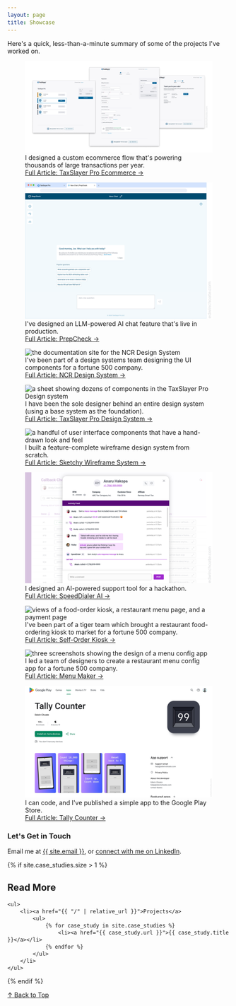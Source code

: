 ```yaml
---
layout: page
title: Showcase
---
```


Here's a quick, less-than-a-minute summary of some of the projects I've worked on.

<figure>
    <img alt="two screenshots from an ecommerce interface, one showing a shopping page, and the other showing an order page" src="/assets/img/taxslayer-pro-ecommerce/finished-design-min.png">
    <figcaption>I designed a custom ecommerce flow that's powering thousands of large transactions per year. 
    <br><a href="/articles/taxslayer-pro-ecommerce/">Full Article: TaxSlayer Pro Ecommerce &rarr;</a></figcaption>
</figure>

<figure>
    <img alt="the start page in an AI chat thread where the AI is asking how it can help" src="/assets/img/prepcheck/fresh-chat.png">
    <figcaption>I've designed an LLM-powered AI chat feature that's live in production. <br><a href="/articles/prepcheck/">Full Article: PrepCheck &rarr;</a></figcaption>
</figure>

<figure>
    <img alt="the documentation site for the NCR Design System" src="/assets/img/ncr-design-system/ncr-ds-site-specs.png">
    <figcaption>I've been part of a design systems team designing the UI components for a fortune 500 company. <br><a href="/articles/ncr-design-system/">Full Article: NCR Design System &rarr;</a></figcaption>
</figure>

<figure>
    <img alt="a sheet showing dozens of components in the TaxSlayer Pro Design system" src="/assets/img/taxslayer-pro-design-system/component-overview.jpg">
    <figcaption>I have been the sole designer behind an entire design system (using a base system as the foundation). <br><a href="/articles/taxslayer-pro-design-system/">Full Article: TaxSlayer Pro Design System &rarr;</a></figcaption>
</figure>

<figure>
    <img alt="a handful of user interface components that have a hand-drawn look and feel" src="/assets/img/sketchy-wireframe-system/components.png">
    <figcaption>I built a feature-complete wireframe design system from scratch. <br><a href="/articles/sketchy-wireframe-system/">Full Article: Sketchy Wireframe System &rarr;</a></figcaption>
</figure>

<figure>
    <img alt="a page showing activity for one specific customer, with automated interactions mixed in" src="/assets/img/speeddialer-ai/customer-activity-history.png">
    <figcaption>I designed an AI-powered support tool for a hackathon. <br><a href="/articles/speeddialer-ai/">Full Article: SpeedDialer AI &rarr;</a></figcaption>
</figure>

<figure>
    <img alt="views of a food-order kiosk, a restaurant menu page, and a payment page" src="/assets/img/self-order-kiosk/cso2-final-UI.png">
    <figcaption>I've been part of a tiger team which brought a restaurant food-ordering kiosk to market for a fortune 500 company. <br><a href="/articles/self-order-kiosk/">Full Article: Self-Order Kiosk &rarr;</a></figcaption>
</figure>

<figure>
    <img alt="three screenshots showing the design of a menu config app" src="/assets/img/menu-maker/menu-maker-final-UI.png">
    <figcaption>I led a team of designers to create a restaurant menu config app for a fortune 500 company. <br><a href="/articles/menu-maker/">Full Article: Menu Maker &rarr;</a></figcaption>
</figure>

<figure>
    <img alt="screenshot of the Google Play Store webpage for the Tally Counter app by Edwin Choate" src="/assets/img/tally-counter/app-store-page.png">
    <figcaption>I can code, and I've published a simple app to the Google Play Store. <br><a href="/articles/tally-counter/">Full Article: Tally Counter &rarr;</a></figcaption>
</figure>

### Let's Get in Touch

Email me at <a href="mailto:{{ site.email }}?subject=👋&nbsp;Hi,&nbsp;Edwin!">{{ site.email }}</a>, or <a target="_blank" href="https://www.linkedin.com/in/{{ site.linkedin_username }}">connect with me on LinkedIn</a>.

{% if site.case_studies.size > 1 %}
<div>
    <h2>Read More</h2>

    <ul>
        <li><a href="{{ "/" | relative_url }}">Projects</a>
            <ul>
                {% for case_study in site.case_studies %}
                    <li><a href="{{ case_study.url }}">{{ case_study.title }}</a></li>
                {% endfor %}
            </ul>
        </li>
    </ul>
</div>
{% endif %}

<a href="#top">&uarr; Back to Top</a>
